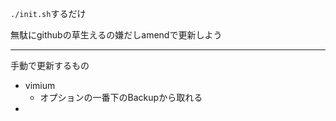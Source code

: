 `./init.sh`するだけ

無駄にgithubの草生えるの嫌だしamendで更新しよう

---

手動で更新するもの

- vimium
  - オプションの一番下のBackupから取れる
-
